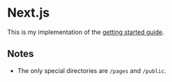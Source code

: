 # Next.js

This is my implementation of the [getting started guide](https://nextjs.org/learn/basics/getting-started).

## Notes

- The only special directories are `/pages` and `/public`.